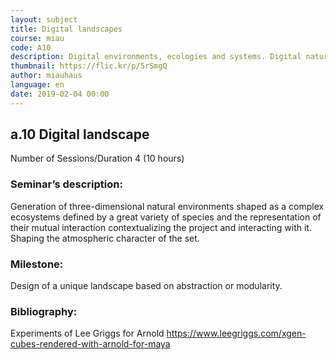 ```yaml
---
layout: subject
title: Digital landscapes
course: miau
code: A10
description: Digital environments, ecologies and systems. Digital nature replicas, and digital original natures
thumbnail: https://flic.kr/p/SrSmgQ
author: miauhaus
language: en
date: 2019-02-04 00:00
---
```

## a.10 Digital landscape
Number of Sessions/Duration 4 (10 hours)

### Seminar’s description:
Generation of three-dimensional natural environments shaped as a complex ecosystems defined by a great variety of species and the representation of their mutual interaction contextualizing the project and interacting with it. Shaping the atmospheric character
of the set.

### Milestone:
Design of a unique landscape based on abstraction or modularity.

### Bibliography:
Experiments of Lee Griggs for Arnold https://www.leegriggs.com/xgen-cubes-rendered-with-arnold-for-maya
